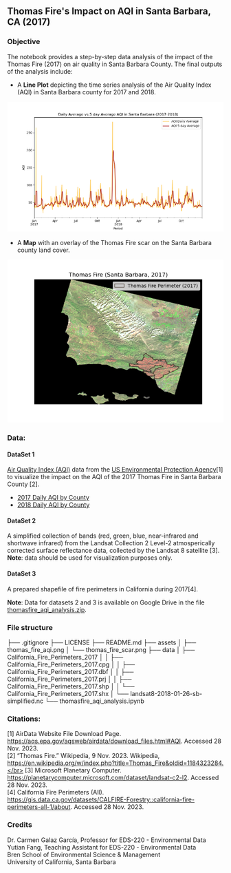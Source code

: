 ## Thomas Fire's Impact on AQI in Santa Barbara, CA (2017)

### Objective
The notebook provides a step-by-step data analysis of the impact of the Thomas Fire (2017) on air quality in Santa Barbara County.
The final outputs of the analysis include:

- A **Line Plot** depicting the time series analysis of the Air Quality Index (AQI) in Santa Barbara county for 2017 and 2018.</br>
<img src="assets/thomas_fire_aqi.png" width="600" />

- A **Map** with an overlay of the Thomas Fire scar on the Santa Barbara county land cover.</br>
<img src="assets/thomas_fire_scar.png" width="600" />

### Data:

#### DataSet 1
[Air Quality Index (AQI)](https://www.airnow.gov/aqi/aqi-basics/) data from the [US Environmental Protection Agency](https://www.epa.gov)[1] to visualize the impact on the AQI of the 2017 Thomas Fire in Santa Barbara County [2].
- [2017 Daily AQI by County](https://aqs.epa.gov/aqsweb/airdata/daily_aqi_by_county_2017.zip)</br>
- [2018 Daily AQI by County](https://aqs.epa.gov/aqsweb/airdata/daily_aqi_by_county_2018.zip)

#### DataSet 2
A simplified collection of bands (red, green, blue, near-infrared and shortwave infrared) from the Landsat Collection 2 Level-2 atmosperically corrected surface reflectance data, collected by the Landsat 8 satellite [3]. **Note**: data should be used for visualization purposes only. 

#### DataSet 3
A prepared shapefile of fire perimeters in California during 2017[4].

**Note**: Data for datasets 2 and 3 is available on Google Drive in the file [thomasfire_aqi_analysis.zip](https://drive.google.com/file/d/1lDBPBy9378Zcj1g9Huhe8F_WeP4LZ7CN/view?usp=sharing). 

### File structure

├── .gitignore
├── LICENSE
├── README.md
├── assets
│ ├── thomas_fire_aqi.png
│ └── thomas_fire_scar.png
├── data
│ ├── California_Fire_Perimeters_2017
│ │ ├── California_Fire_Perimeters_2017.cpg
│ │ ├── California_Fire_Perimeters_2017.dbf
│ │ ├── California_Fire_Perimeters_2017.prj
│ │ ├── California_Fire_Perimeters_2017.shp
│ │ └── California_Fire_Perimeters_2017.shx
│ └── landsat8-2018-01-26-sb-simplified.nc
└── thomasfire_aqi_analysis.ipynb

### Citations:
[1] AirData Website File Download Page. https://aqs.epa.gov/aqsweb/airdata/download_files.html#AQI. Accessed 28 Nov. 2023.</br>
[2] “Thomas Fire.” Wikipedia, 9 Nov. 2023. Wikipedia, https://en.wikipedia.org/w/index.php?title=Thomas_Fire&oldid=1184323284.</br>
[3] Microsoft Planetary Computer. https://planetarycomputer.microsoft.com/dataset/landsat-c2-l2. Accessed 28 Nov. 2023.</br>
[4] California Fire Perimeters (All). https://gis.data.ca.gov/datasets/CALFIRE-Forestry::california-fire-perimeters-all-1/about. Accessed 28 Nov. 2023.

### Credits
Dr. Carmen Galaz García, Professor for EDS-220 - Environmental Data</br>
Yutian Fang, Teaching Assistant for EDS-220 - Environmental Data</br>
Bren School of Environmental Science & Management</br>
University of California, Santa Barbara
